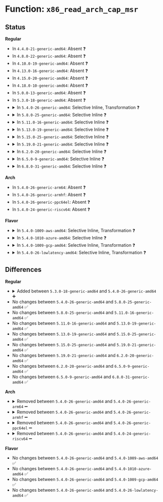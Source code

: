 # Function: <code>x86_read_arch_cap_msr</code>

## Status
<b>Regular</b>
<ul>
<li>
In <code>4.4.0-21-generic-amd64</code>: Absent ❓
</li>
<li>
In <code>4.8.0-22-generic-amd64</code>: Absent ❓
</li>
<li>
In <code>4.10.0-19-generic-amd64</code>: Absent ❓
</li>
<li>
In <code>4.13.0-16-generic-amd64</code>: Absent ❓
</li>
<li>
In <code>4.15.0-20-generic-amd64</code>: Absent ❓
</li>
<li>
In <code>4.18.0-10-generic-amd64</code>: Absent ❓
</li>
<li>
In <code>5.0.0-13-generic-amd64</code>: Absent ❓
</li>
<li>
In <code>5.3.0-18-generic-amd64</code>: Absent ❓
</li>
<li>
<details>
<summary>In <code>5.4.0-26-generic-amd64</code>: Selective Inline, Transformation ❓</summary>

```c
u64 x86_read_arch_cap_msr()
```

```json
{
  "name": "x86_read_arch_cap_msr",
  "collision_type": "Unique Global",
  "inline_type": "Selective",
  "funcs": [
    {
      "addr": 18446744071579132352,
      "name": "x86_read_arch_cap_msr",
      "external": true,
      "loc": "arch/x86/kernel/cpu/common.c:1098",
      "file": "arch/x86/kernel/cpu/common.c",
      "inline": "not declared, inlined",
      "caller_inline": [],
      "caller_func": [
        "arch/x86/kernel/cpu/bugs.c:check_bugs",
        "arch/x86/kernel/cpu/tsx.c:tsx_init"
      ]
    }
  ],
  "symbols": [
    {
      "addr": 18446744071579132352,
      "name": "x86_read_arch_cap_msr.part.0",
      "section": ".text",
      "bind": "STB_LOCAL",
      "size": 18
    },
    {
      "addr": 18446744071579136192,
      "name": "x86_read_arch_cap_msr",
      "section": ".text",
      "bind": "STB_GLOBAL",
      "size": 29
    }
  ]
}
```
</details>
</li>
<li>
<details>
<summary>In <code>5.8.0-25-generic-amd64</code>: Selective Inline ❓</summary>

```c
u64 x86_read_arch_cap_msr()
```

```json
{
  "name": "x86_read_arch_cap_msr",
  "collision_type": "Unique Global",
  "inline_type": "Selective",
  "funcs": [
    {
      "addr": 18446744071579152128,
      "name": "x86_read_arch_cap_msr",
      "external": true,
      "loc": "arch/x86/kernel/cpu/common.c:1104",
      "file": "arch/x86/kernel/cpu/common.c",
      "inline": "not declared, inlined",
      "caller_inline": [],
      "caller_func": [
        "arch/x86/kernel/cpu/bugs.c:srbds_select_mitigation",
        "arch/x86/kernel/cpu/bugs.c:taa_select_mitigation",
        "arch/x86/kernel/cpu/tsx.c:tsx_init"
      ]
    }
  ],
  "symbols": [
    {
      "addr": 18446744071579152128,
      "name": "x86_read_arch_cap_msr",
      "section": ".text",
      "bind": "STB_GLOBAL",
      "size": 36
    }
  ]
}
```
</details>
</li>
<li>
<details>
<summary>In <code>5.11.0-16-generic-amd64</code>: Selective Inline ❓</summary>

```c
u64 x86_read_arch_cap_msr()
```

```json
{
  "name": "x86_read_arch_cap_msr",
  "collision_type": "Unique Global",
  "inline_type": "Selective",
  "funcs": [
    {
      "addr": 18446744071579149296,
      "name": "x86_read_arch_cap_msr",
      "external": true,
      "loc": "arch/x86/kernel/cpu/common.c:1122",
      "file": "arch/x86/kernel/cpu/common.c",
      "inline": "not declared, inlined",
      "caller_inline": [],
      "caller_func": [
        "arch/x86/kernel/cpu/bugs.c:srbds_select_mitigation",
        "arch/x86/kernel/cpu/bugs.c:taa_select_mitigation",
        "arch/x86/kernel/cpu/tsx.c:tsx_init"
      ]
    }
  ],
  "symbols": [
    {
      "addr": 18446744071579149296,
      "name": "x86_read_arch_cap_msr",
      "section": ".text",
      "bind": "STB_GLOBAL",
      "size": 36
    }
  ]
}
```
</details>
</li>
<li>
<details>
<summary>In <code>5.13.0-19-generic-amd64</code>: Selective Inline ❓</summary>

```c
u64 x86_read_arch_cap_msr()
```

```json
{
  "name": "x86_read_arch_cap_msr",
  "collision_type": "Unique Global",
  "inline_type": "Selective",
  "funcs": [
    {
      "addr": 18446744071579155504,
      "name": "x86_read_arch_cap_msr",
      "external": true,
      "loc": "arch/x86/kernel/cpu/common.c:1123",
      "file": "arch/x86/kernel/cpu/common.c",
      "inline": "not declared, inlined",
      "caller_inline": [],
      "caller_func": [
        "arch/x86/kernel/cpu/bugs.c:check_bugs",
        "arch/x86/kernel/cpu/bugs.c:check_bugs",
        "arch/x86/kernel/cpu/tsx.c:tsx_init"
      ]
    }
  ],
  "symbols": [
    {
      "addr": 18446744071579155504,
      "name": "x86_read_arch_cap_msr",
      "section": ".text",
      "bind": "STB_GLOBAL",
      "size": 36
    }
  ]
}
```
</details>
</li>
<li>
<details>
<summary>In <code>5.15.0-25-generic-amd64</code>: Selective Inline ❓</summary>

```c
u64 x86_read_arch_cap_msr()
```

```json
{
  "name": "x86_read_arch_cap_msr",
  "collision_type": "Unique Global",
  "inline_type": "Selective",
  "funcs": [
    {
      "addr": 18446744071579184880,
      "name": "x86_read_arch_cap_msr",
      "external": true,
      "loc": "arch/x86/kernel/cpu/common.c:1126",
      "file": "arch/x86/kernel/cpu/common.c",
      "inline": "not declared, inlined",
      "caller_inline": [],
      "caller_func": [
        "arch/x86/kernel/cpu/bugs.c:check_bugs",
        "arch/x86/kernel/cpu/bugs.c:check_bugs",
        "arch/x86/kernel/cpu/tsx.c:tsx_init"
      ]
    }
  ],
  "symbols": [
    {
      "addr": 18446744071579184880,
      "name": "x86_read_arch_cap_msr",
      "section": ".text",
      "bind": "STB_GLOBAL",
      "size": 36
    }
  ]
}
```
</details>
</li>
<li>
<details>
<summary>In <code>5.19.0-21-generic-amd64</code>: Selective Inline ❓</summary>

```c
u64 x86_read_arch_cap_msr()
```

```json
{
  "name": "x86_read_arch_cap_msr",
  "collision_type": "Unique Global",
  "inline_type": "Selective",
  "funcs": [
    {
      "addr": 18446744071579232432,
      "name": "x86_read_arch_cap_msr",
      "external": true,
      "loc": "arch/x86/kernel/cpu/common.c:1281",
      "file": "arch/x86/kernel/cpu/common.c",
      "inline": "not declared, inlined",
      "caller_inline": [],
      "caller_func": [
        "arch/x86/kernel/cpu/bugs.c:cpu_bugs_smt_update",
        "arch/x86/kernel/cpu/bugs.c:check_bugs",
        "arch/x86/kernel/cpu/bugs.c:mmio_select_mitigation",
        "arch/x86/kernel/cpu/bugs.c:taa_select_mitigation",
        "arch/x86/kernel/cpu/bugs.c:spectre_v2_select_mitigation",
        "arch/x86/kernel/cpu/tsx.c:tsx_dev_mode_disable",
        "arch/x86/kernel/cpu/tsx.c:tsx_init"
      ]
    }
  ],
  "symbols": [
    {
      "addr": 18446744071579232432,
      "name": "x86_read_arch_cap_msr",
      "section": ".text",
      "bind": "STB_GLOBAL",
      "size": 83
    }
  ]
}
```
</details>
</li>
<li>
<details>
<summary>In <code>6.2.0-20-generic-amd64</code>: Selective Inline ❓</summary>

```c
u64 x86_read_arch_cap_msr()
```

```json
{
  "name": "x86_read_arch_cap_msr",
  "collision_type": "Unique Global",
  "inline_type": "Selective",
  "funcs": [
    {
      "addr": 18446744071627586640,
      "name": "x86_read_arch_cap_msr",
      "external": true,
      "loc": "arch/x86/kernel/cpu/common.c:1304",
      "file": "arch/x86/kernel/cpu/common.c",
      "inline": "not declared, inlined",
      "caller_inline": [],
      "caller_func": [
        "arch/x86/kernel/cpu/bugs.c:cpu_bugs_smt_update",
        "arch/x86/kernel/cpu/bugs.c:check_bugs",
        "arch/x86/kernel/cpu/bugs.c:mmio_select_mitigation",
        "arch/x86/kernel/cpu/bugs.c:taa_select_mitigation",
        "arch/x86/kernel/cpu/bugs.c:spectre_v2_select_mitigation",
        "arch/x86/kernel/cpu/tsx.c:tsx_init",
        "arch/x86/kernel/apic/apic.c:enable_IR_x2apic",
        "arch/x86/kernel/apic/apic.c:x2apic_setup",
        "arch/x86/kernel/apic/apic.c:setup_nox2apic",
        "arch/x86/kernel/apic/apic.c:check_x2apic"
      ]
    }
  ],
  "symbols": [
    {
      "addr": 18446744071579291296,
      "name": "x86_read_arch_cap_msr",
      "section": ".text",
      "bind": "STB_GLOBAL",
      "size": 83
    }
  ]
}
```
</details>
</li>
<li>
<details>
<summary>In <code>6.5.0-9-generic-amd64</code>: Selective Inline ❓</summary>

```c
u64 x86_read_arch_cap_msr()
```

```json
{
  "name": "x86_read_arch_cap_msr",
  "collision_type": "Unique Global",
  "inline_type": "Selective",
  "funcs": [
    {
      "addr": 18446744071619339024,
      "name": "x86_read_arch_cap_msr",
      "external": true,
      "loc": "arch/x86/kernel/cpu/common.c:1303",
      "file": "arch/x86/kernel/cpu/common.c",
      "inline": "not declared, inlined",
      "caller_inline": [],
      "caller_func": [
        "arch/x86/kernel/cpu/bugs.c:cpu_bugs_smt_update",
        "arch/x86/kernel/cpu/bugs.c:cpu_select_mitigations",
        "arch/x86/kernel/cpu/bugs.c:cpu_select_mitigations",
        "arch/x86/kernel/cpu/bugs.c:cpu_select_mitigations",
        "arch/x86/kernel/cpu/bugs.c:mmio_select_mitigation",
        "arch/x86/kernel/cpu/bugs.c:taa_select_mitigation",
        "arch/x86/kernel/cpu/bugs.c:spectre_v2_select_mitigation",
        "arch/x86/kernel/cpu/tsx.c:tsx_init",
        "arch/x86/kernel/apic/apic.c:enable_IR_x2apic",
        "arch/x86/kernel/apic/apic.c:x2apic_setup",
        "arch/x86/kernel/apic/apic.c:setup_nox2apic",
        "arch/x86/kernel/apic/apic.c:check_x2apic"
      ]
    }
  ],
  "symbols": [
    {
      "addr": 18446744071579297872,
      "name": "x86_read_arch_cap_msr",
      "section": ".text",
      "bind": "STB_GLOBAL",
      "size": 83
    }
  ]
}
```
</details>
</li>
<li>
<details>
<summary>In <code>6.8.0-31-generic-amd64</code>: Selective Inline ❓</summary>

```c
u64 x86_read_arch_cap_msr()
```

```json
{
  "name": "x86_read_arch_cap_msr",
  "collision_type": "Unique Global",
  "inline_type": "Selective",
  "funcs": [
    {
      "addr": 18446744071621631744,
      "name": "x86_read_arch_cap_msr",
      "external": true,
      "loc": "arch/x86/kernel/cpu/common.c:1328",
      "file": "arch/x86/kernel/cpu/common.c",
      "inline": "not declared, inlined",
      "caller_inline": [],
      "caller_func": [
        "arch/x86/kernel/cpu/bugs.c:spectre_v2_show_state",
        "arch/x86/kernel/cpu/bugs.c:cpu_bugs_smt_update",
        "arch/x86/kernel/cpu/bugs.c:bhi_select_mitigation",
        "arch/x86/kernel/cpu/bugs.c:rfds_select_mitigation",
        "arch/x86/kernel/cpu/bugs.c:cpu_select_mitigations",
        "arch/x86/kernel/cpu/bugs.c:cpu_select_mitigations",
        "arch/x86/kernel/cpu/bugs.c:cpu_select_mitigations",
        "arch/x86/kernel/cpu/bugs.c:mmio_select_mitigation",
        "arch/x86/kernel/cpu/bugs.c:taa_select_mitigation",
        "arch/x86/kernel/cpu/bugs.c:spectre_v2_select_mitigation",
        "arch/x86/kernel/cpu/tsx.c:tsx_init",
        "arch/x86/kernel/apic/apic.c:enable_IR_x2apic",
        "arch/x86/kernel/apic/apic.c:x2apic_setup",
        "arch/x86/kernel/apic/apic.c:setup_nox2apic",
        "arch/x86/kernel/apic/apic.c:check_x2apic"
      ]
    }
  ],
  "symbols": [
    {
      "addr": 18446744071579327296,
      "name": "x86_read_arch_cap_msr",
      "section": ".text",
      "bind": "STB_GLOBAL",
      "size": 83
    }
  ]
}
```
</details>
</li>
</ul>
<b>Arch</b>
<ul>
<li>
In <code>5.4.0-26-generic-arm64</code>: Absent ❓
</li>
<li>
In <code>5.4.0-26-generic-armhf</code>: Absent ❓
</li>
<li>
In <code>5.4.0-26-generic-ppc64el</code>: Absent ❓
</li>
<li>
In <code>5.4.0-24-generic-riscv64</code>: Absent ❓
</li>
</ul>
<b>Flavor</b>
<ul>
<li>
<details>
<summary>In <code>5.4.0-1009-aws-amd64</code>: Selective Inline, Transformation ❓</summary>

```c
u64 x86_read_arch_cap_msr()
```

```json
{
  "name": "x86_read_arch_cap_msr",
  "collision_type": "Unique Global",
  "inline_type": "Selective",
  "funcs": [
    {
      "addr": 18446744071579132736,
      "name": "x86_read_arch_cap_msr",
      "external": true,
      "loc": "arch/x86/kernel/cpu/common.c:1098",
      "file": "arch/x86/kernel/cpu/common.c",
      "inline": "not declared, inlined",
      "caller_inline": [],
      "caller_func": [
        "arch/x86/kernel/cpu/bugs.c:check_bugs",
        "arch/x86/kernel/cpu/tsx.c:tsx_init"
      ]
    }
  ],
  "symbols": [
    {
      "addr": 18446744071579132736,
      "name": "x86_read_arch_cap_msr.part.0",
      "section": ".text",
      "bind": "STB_LOCAL",
      "size": 18
    },
    {
      "addr": 18446744071579136576,
      "name": "x86_read_arch_cap_msr",
      "section": ".text",
      "bind": "STB_GLOBAL",
      "size": 29
    }
  ]
}
```
</details>
</li>
<li>
<details>
<summary>In <code>5.4.0-1010-azure-amd64</code>: Selective Inline ❓</summary>

```c
u64 x86_read_arch_cap_msr()
```

```json
{
  "name": "x86_read_arch_cap_msr",
  "collision_type": "Unique Global",
  "inline_type": "Selective",
  "funcs": [
    {
      "addr": 18446744071604621084,
      "name": "x86_read_arch_cap_msr",
      "external": true,
      "loc": "arch/x86/kernel/cpu/common.c:1098",
      "file": "arch/x86/kernel/cpu/common.c",
      "inline": "not declared, inlined",
      "caller_inline": [],
      "caller_func": [
        "arch/x86/kernel/cpu/bugs.c:check_bugs",
        "arch/x86/kernel/cpu/tsx.c:tsx_init"
      ]
    }
  ],
  "symbols": [
    {
      "addr": 18446744071579067136,
      "name": "x86_read_arch_cap_msr",
      "section": ".text",
      "bind": "STB_GLOBAL",
      "size": 71
    }
  ]
}
```
</details>
</li>
<li>
<details>
<summary>In <code>5.4.0-1009-gcp-amd64</code>: Selective Inline, Transformation ❓</summary>

```c
u64 x86_read_arch_cap_msr()
```

```json
{
  "name": "x86_read_arch_cap_msr",
  "collision_type": "Unique Global",
  "inline_type": "Selective",
  "funcs": [
    {
      "addr": 18446744071579132288,
      "name": "x86_read_arch_cap_msr",
      "external": true,
      "loc": "arch/x86/kernel/cpu/common.c:1098",
      "file": "arch/x86/kernel/cpu/common.c",
      "inline": "not declared, inlined",
      "caller_inline": [],
      "caller_func": [
        "arch/x86/kernel/cpu/bugs.c:check_bugs",
        "arch/x86/kernel/cpu/tsx.c:tsx_init"
      ]
    }
  ],
  "symbols": [
    {
      "addr": 18446744071579132288,
      "name": "x86_read_arch_cap_msr.part.0",
      "section": ".text",
      "bind": "STB_LOCAL",
      "size": 18
    },
    {
      "addr": 18446744071579136128,
      "name": "x86_read_arch_cap_msr",
      "section": ".text",
      "bind": "STB_GLOBAL",
      "size": 29
    }
  ]
}
```
</details>
</li>
<li>
<details>
<summary>In <code>5.4.0-26-lowlatency-amd64</code>: Selective Inline, Transformation ❓</summary>

```c
u64 x86_read_arch_cap_msr()
```

```json
{
  "name": "x86_read_arch_cap_msr",
  "collision_type": "Unique Global",
  "inline_type": "Selective",
  "funcs": [
    {
      "addr": 18446744071579137408,
      "name": "x86_read_arch_cap_msr",
      "external": true,
      "loc": "arch/x86/kernel/cpu/common.c:1098",
      "file": "arch/x86/kernel/cpu/common.c",
      "inline": "not declared, inlined",
      "caller_inline": [],
      "caller_func": [
        "arch/x86/kernel/cpu/bugs.c:check_bugs",
        "arch/x86/kernel/cpu/tsx.c:tsx_init"
      ]
    }
  ],
  "symbols": [
    {
      "addr": 18446744071579137408,
      "name": "x86_read_arch_cap_msr.part.0",
      "section": ".text",
      "bind": "STB_LOCAL",
      "size": 18
    },
    {
      "addr": 18446744071579141248,
      "name": "x86_read_arch_cap_msr",
      "section": ".text",
      "bind": "STB_GLOBAL",
      "size": 29
    }
  ]
}
```
</details>
</li>
</ul>

## Differences
<b>Regular</b>
<ul>
<li>
<details>
<summary>Added between <code>5.3.0-18-generic-amd64</code> and <code>5.4.0-26-generic-amd64</code> ➕</summary>

```c
u64 x86_read_arch_cap_msr()
```
</details>
</li>
<li>
No changes between <code>5.4.0-26-generic-amd64</code> and <code>5.8.0-25-generic-amd64</code> ✅
</li>
<li>
No changes between <code>5.8.0-25-generic-amd64</code> and <code>5.11.0-16-generic-amd64</code> ✅
</li>
<li>
No changes between <code>5.11.0-16-generic-amd64</code> and <code>5.13.0-19-generic-amd64</code> ✅
</li>
<li>
No changes between <code>5.13.0-19-generic-amd64</code> and <code>5.15.0-25-generic-amd64</code> ✅
</li>
<li>
No changes between <code>5.15.0-25-generic-amd64</code> and <code>5.19.0-21-generic-amd64</code> ✅
</li>
<li>
No changes between <code>5.19.0-21-generic-amd64</code> and <code>6.2.0-20-generic-amd64</code> ✅
</li>
<li>
No changes between <code>6.2.0-20-generic-amd64</code> and <code>6.5.0-9-generic-amd64</code> ✅
</li>
<li>
No changes between <code>6.5.0-9-generic-amd64</code> and <code>6.8.0-31-generic-amd64</code> ✅
</li>
</ul>
<b>Arch</b>
<ul>
<li>
<details>
<summary>Removed between <code>5.4.0-26-generic-amd64</code> and <code>5.4.0-26-generic-arm64</code> ➖</summary>

```c
u64 x86_read_arch_cap_msr()
```
</details>
</li>
<li>
<details>
<summary>Removed between <code>5.4.0-26-generic-amd64</code> and <code>5.4.0-26-generic-armhf</code> ➖</summary>

```c
u64 x86_read_arch_cap_msr()
```
</details>
</li>
<li>
<details>
<summary>Removed between <code>5.4.0-26-generic-amd64</code> and <code>5.4.0-26-generic-ppc64el</code> ➖</summary>

```c
u64 x86_read_arch_cap_msr()
```
</details>
</li>
<li>
<details>
<summary>Removed between <code>5.4.0-26-generic-amd64</code> and <code>5.4.0-24-generic-riscv64</code> ➖</summary>

```c
u64 x86_read_arch_cap_msr()
```
</details>
</li>
</ul>
<b>Flavor</b>
<ul>
<li>
No changes between <code>5.4.0-26-generic-amd64</code> and <code>5.4.0-1009-aws-amd64</code> ✅
</li>
<li>
No changes between <code>5.4.0-26-generic-amd64</code> and <code>5.4.0-1010-azure-amd64</code> ✅
</li>
<li>
No changes between <code>5.4.0-26-generic-amd64</code> and <code>5.4.0-1009-gcp-amd64</code> ✅
</li>
<li>
No changes between <code>5.4.0-26-generic-amd64</code> and <code>5.4.0-26-lowlatency-amd64</code> ✅
</li>
</ul>
